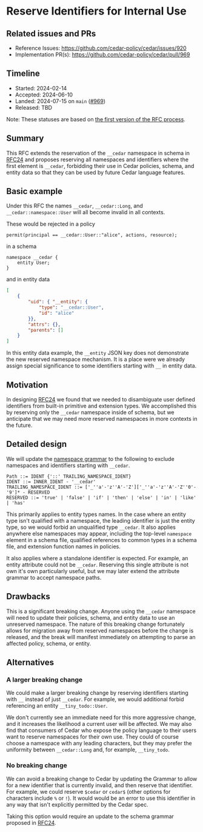 # Reserve Identifiers for Internal Use

## Related issues and PRs

- Reference Issues: https://github.com/cedar-policy/cedar/issues/920
- Implementation PR(s): https://github.com/cedar-policy/cedar/pull/969

## Timeline

- Started: 2024-02-14
- Accepted: 2024-06-10
- Landed: 2024-07-15 on `main` ([#969](https://github.com/cedar-policy/cedar/pull/969))
- Released: TBD

Note: These statuses are based on [the first version of the RFC process](./../archive/process-v1/README.md).

## Summary

This RFC extends the reservation of the `__cedar` namespace in schema in [RFC24](https://github.com/cedar-policy/rfcs/blob/main/text/0024-schema-syntax.md) and
proposes reserving all namespaces and identifiers where the first element is `__cedar`,
forbidding their use in Cedar policies, schema, and entity data so that they can be used by future Cedar language features.

## Basic example

Under this RFC the names `__cedar`, `__cedar::Long`, and `__cedar::namespace::User` will all become invalid in all contexts.

These would be rejected in a policy

```cedar
permit(principal == __cedar::User::"alice", actions, resource);
```

in a schema

```
namespace __cedar {
    entity User;
}
```

and in entity data

```json
[
    {
        "uid": { "__entity": {
            "type": "__cedar::User",
            "id": "alice"
        }},
        "attrs": {},
        "parents": []
    }
]
```

In this entity data example, the `__entity` JSON key does not demonstrate the new reserved namespace mechanism.
It is a place were we already assign special significance to some identifiers starting with `__` in entity data.

## Motivation

In designing [RFC24](https://github.com/cedar-policy/rfcs/blob/main/text/0024-schema-syntax.md) we found that we needed to disambiguate user defined identifiers from built-in primitive and extension types.
We accomplished this by reserving only the `__cedar` namespace inside of schema,
but we anticipate that we may need more reserved namespaces in more contexts in the future.

## Detailed design

We will update the [namespace grammar](https://docs.cedarpolicy.com/policies/syntax-grammar.html#grammar-path) to the following to exclude namespaces and identifiers starting with `__cedar`.


```
Path ::= IDENT {'::' TRAILING_NAMESPACE_IDENT}
IDENT ::= INNER_IDENT - '__cedar'
TRAILING_NAMESPACE_IDENT ::= ['_''a'-'z''A'-'Z']['_''a'-'z''A'-'Z''0'-'9']* - RESERVED
RESERVED ::= 'true' | 'false' | 'if' | 'then' | 'else' | 'in' | 'like' | 'has'
```

This primarily applies to entity types names.
In the case where an entity type isn't qualified with a namespace, the leading identifier is just the entity type, so we would forbid an unqualified type `__cedar`.
It also applies anywhere else namespaces may appear, including the top-level `namespace` element in a schema file, qualified references to common types in a schema file, and extension function names in policies.

It also applies where a standalone identifier is expected.
For example, an entity attribute could not be `__cedar`.
Reserving this single attribute is not own it's own particularly useful, but we may later extend the attribute grammar to accept namespace paths.

## Drawbacks

This is a significant breaking change.
Anyone using the `__cedar` namespace will need to update their policies, schema, and entity data to use an unreserved namespace.
The nature of this breaking change fortunately allows for migration away from reserved namespaces before the change is released,
and the break will manifest immediately on attempting to parse an affected policy, schema, or entity.

## Alternatives

### A larger breaking change

We could make a larger breaking change by reserving identifiers starting with `__` instead of just `__cedar`.
For example, we would additional forbid referencing an entity `__tiny_todo::User`.

We don't currently see an immediate need for this more aggressive change, and it increases the likelihood a current user will be affected.
We may also find that consumers of Cedar who expose the policy language to their users want to reserve namespaces for their own use.
They could of course choose a namespace with any leading characters, but they may prefer the uniformity between `__cedar::Long` and, for example, `__tiny_todo`.

### No breaking change

We can avoid a breaking change to Cedar by updating the Grammar to allow for a new identifier that is currently invalid, and then reserve that identifier.
For example, we could reserve `$cedar` or `cedar$` (other options for characters include `%` or `!`).
It would would be an error to use this identifier in any way that isn't explicitly permitted by the Cedar spec.

Taking this option would require an update to the schema grammar proposed in [RFC24](https://github.com/cedar-policy/rfcs/blob/main/text/0024-schema-syntax.md).
